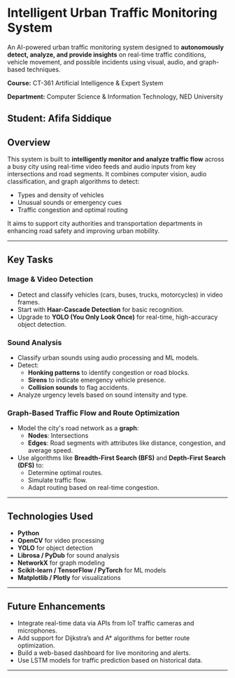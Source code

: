 # Intelligent Urban Traffic Monitoring System 

An AI-powered urban traffic monitoring system designed to **autonomously detect, analyze, and provide insights** on real-time traffic conditions, vehicle movement, and possible incidents using visual, audio, and graph-based techniques.

**Course:** CT-361 Artificial Intelligence & Expert System

**Department:** Computer Science & Information Technology, NED University  

**Student:** Afifa Siddique  
---

##  Overview

This system is built to **intelligently monitor and analyze traffic flow** across a busy city using real-time video feeds and audio inputs from key intersections and road segments. It combines computer vision, audio classification, and graph algorithms to detect:
- Types and density of vehicles
- Unusual sounds or emergency cues
- Traffic congestion and optimal routing

It aims to support city authorities and transportation departments in enhancing road safety and improving urban mobility.

---

##  Key Tasks

###  Image & Video Detection
- Detect and classify vehicles (cars, buses, trucks, motorcycles) in video frames.
- Start with **Haar-Cascade Detection** for basic recognition.
- Upgrade to **YOLO (You Only Look Once)** for real-time, high-accuracy object detection.

###  Sound Analysis
- Classify urban sounds using audio processing and ML models.
- Detect:
  - **Honking patterns** to identify congestion or road blocks.
  - **Sirens** to indicate emergency vehicle presence.
  - **Collision sounds** to flag accidents.
- Analyze urgency levels based on sound intensity and type.

###  Graph-Based Traffic Flow and Route Optimization
- Model the city's road network as a **graph**:
  - **Nodes**: Intersections
  - **Edges**: Road segments with attributes like distance, congestion, and average speed.
- Use algorithms like **Breadth-First Search (BFS)** and **Depth-First Search (DFS)** to:
  - Determine optimal routes.
  - Simulate traffic flow.
  - Adapt routing based on real-time congestion.

---

##  Technologies Used
- **Python**  
- **OpenCV** for video processing  
- **YOLO** for object detection  
- **Librosa / PyDub** for sound analysis  
- **NetworkX** for graph modeling  
- **Scikit-learn / TensorFlow / PyTorch** for ML models  
- **Matplotlib / Plotly** for visualizations  

---

##  Future Enhancements
- Integrate real-time data via APIs from IoT traffic cameras and microphones.
- Add support for Dijkstra’s and A* algorithms for better route optimization.
- Build a web-based dashboard for live monitoring and alerts.
- Use LSTM models for traffic prediction based on historical data.

---



